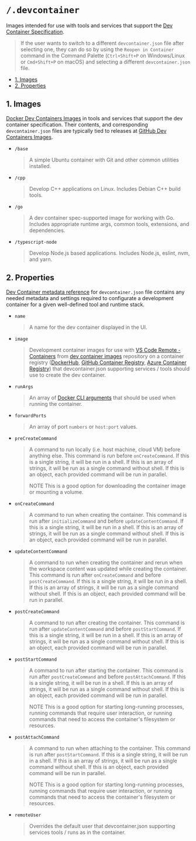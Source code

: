 # `/.devcontainer`

Images intended for use with tools and services that support the [Dev Container Specification](https://containers.dev/).

> If the user wants to switch to a different `devcontainer.json` file after selecting one, they can do so by using the `Reopen in Container` command in the Command Palette (`Ctrl+Shift+P` on Windows/Linux or `Cmd+Shift+P` on macOS) and selecting a different `devcontainer.json` file.

- [1. Images](#1-images)
- [2. Properties](#2-properties)

## 1. Images

[Docker Dev Containers Images](https://hub.docker.com/_/microsoft-devcontainers) in tools and services that support the dev container specification. Their contents, and corresponding `devcontainer.json` files are typically tied to releases at [GitHub Dev Containers Images](https://github.com/devcontainers/images).

- `/base`
  > A simple Ubuntu container with Git and other common utilities installed.

- `/cpp`
  > Develop C++ applications on Linux. Includes Debian C++ build tools.

- `/go`
  > A dev container spec-supported image for working with Go. Includes appropriate runtime args, common tools, extensions, and dependencies.

- `/typescript-node`
  > Develop Node.js based applications. Includes Node.js, eslint, nvm, and yarn.

## 2. Properties

[Dev Container metadata reference](https://containers.dev/implementors/json_reference/) for `devcontainer.json` file contains any needed metadata and settings required to configurate a development container for a given well-defined tool and runtime stack.


- `name`
  > A name for the dev container displayed in the UI.

- `image`
  > Development container images for use with [VS Code Remote - Containers](https://hub.docker.com/_/microsoft-vscode-devcontainers) from [dev container images](https://github.com/devcontainers/images) repository on a container registry ([DockerHub](https://hub.docker.com/), [GitHub Container Registry](https://docs.github.com/packages/guides/about-github-container-registry), [Azure Container Registry](https://azure.microsoft.com/services/container-registry/)) that devcontainer.json supporting services / tools should use to create the dev container.

- `runArgs`
  > An array of [Docker CLI arguments](https://docs.docker.com/engine/reference/commandline/run/) that should be used when running the container.

- `forwardPorts`
  > An array of port `numbers` or `host:port` values.

- `preCreateCommand`
  > A command to run locally (i.e. host machine, cloud VM) before anything else. This command is run before `onCreateCommand`. If this is a single string, it will be run in a shell. If this is an array of strings, it will be run as a single command without shell. If this is an object, each provided command will be run in parallel.
  >
  > NOTE This is a good option for downloading the container image or mounting a volume.

- `onCreateCommand`
  > A command to run when creating the container. This command is run after `initializeCommand` and before `updateContentCommand`. If this is a single string, it will be run in a shell. If this is an array of strings, it will be run as a single command without shell. If this is an object, each provided command will be run in parallel.

- `updateContentCommand`
  > A command to run when creating the container and rerun when the workspace content was updated while creating the container. This command is run after `onCreateCommand` and before `postCreateCommand`. If this is a single string, it will be run in a shell. If this is an array of strings, it will be run as a single command without shell. If this is an object, each provided command will be run in parallel.

- `postCreateCommand`
  > A command to run after creating the container. This command is run after `updateContentCommand` and before `postStartCommand`. If this is a single string, it will be run in a shell. If this is an array of strings, it will be run as a single command without shell. If this is an object, each provided command will be run in parallel.

- `postStartCommand`
  > A command to run after starting the container. This command is run after `postCreateCommand` and before `postAttachCommand`. If this is a single string, it will be run in a shell. If this is an array of strings, it will be run as a single command without shell. If this is an object, each provided command will be run in parallel.
  >
  > NOTE This is a good option for starting long-running processes, running commands that require user interaction, or running commands that need to access the container's filesystem or resources.

- `postAttachCommand`
  > A command to run when attaching to the container. This command is run after `postStartCommand`. If this is a single string, it will be run in a shell. If this is an array of strings, it will be run as a single command without shell. If this is an object, each provided command will be run in parallel.
  >
  > NOTE This is a good option for starting long-running processes, running commands that require user interaction, or running commands that need to access the container's filesystem or resources.

- `remoteUser`
  > Overrides the default user that devcontainer.json supporting services tools / runs as in the container.
